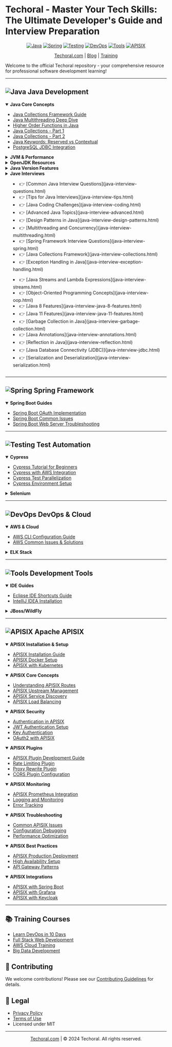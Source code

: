 # Techoral - Master Your Tech Skills: The Ultimate Developer's Guide and Interview Preparation

<div align="center">

[![Java](https://img.shields.io/badge/Java-ED8B00?style=for-the-badge&logo=java&logoColor=white)](#java)
[![Spring](https://img.shields.io/badge/Spring-6DB33F?style=for-the-badge&logo=spring&logoColor=white)](#spring)
[![Testing](https://img.shields.io/badge/Testing-43B02A?style=for-the-badge&logo=selenium&logoColor=white)](#test-automation)
[![DevOps](https://img.shields.io/badge/DevOps-326CE5?style=for-the-badge&logo=aws&logoColor=white)](#devops--cloud)
[![Tools](https://img.shields.io/badge/Tools-4B32C3?style=for-the-badge&logo=eclipse&logoColor=white)](#development-tools)
[![APISIX](https://img.shields.io/badge/APISIX-E84142?style=for-the-badge&logo=apache&logoColor=white)](#apisix)

[Techoral.com](https://techoral.com) | [Blog](https://techoral.com/blog.html) | [Training](https://techoral.com/pages/training/learn-devops-in-10-days.html)

</div>

Welcome to the official Techoral repository - your comprehensive resource for professional software development learning!

---

<a name="java"></a>
## ![Java](https://img.shields.io/badge/Java-ED8B00?style=flat-square&logo=java&logoColor=white) Java Development

<details open>
<summary><b>Java Core Concepts</b></summary>

- [Java Collections Framework Guide](https://techoral.com/java/java-collections.html)
- [Java Multithreading Deep Dive](https://techoral.com/java/java-multithreading.html)
- [Higher Order Functions in Java](https://techoral.com/java/higher-order-functions.html)
- [Java Collections - Part 1](https://techoral.com/java/java-collections-part1.html)
- [Java Collections - Part 2](https://techoral.com/java/java-collections-part2.html)
- [Java Keywords: Reserved vs Contextual](https://techoral.com/java/reserved-vs-contextual-keywords.html)
- [PostgreSQL JDBC Integration](https://techoral.com/java/postgresql-jdbc-driver.html)
</details>

<details>
<summary><b>JVM & Performance</b></summary>

- [JVM Memory Management Guide](https://techoral.com/java/java-jvm-gc.html)
- [Java Threading Puzzles](https://techoral.com/java/java-puzzel-thread-1.html)
- [Common JVM OutOfMemory Errors](https://techoral.com/java/input-mismatch-exception-java.html)
</details>

<details>
<summary><b>OpenJDK Resources</b></summary>

- [OpenJDK vs Oracle JDK](https://techoral.com/blog/java/openjdk-vs-oracle-jdk.html)
- [OpenJDK Installation Guide](https://techoral.com/blog/java/openjdk-install-windows.html)
- [OpenJDK Docker Images](https://techoral.com/blog/java/openjdk-docker-image.html)
- [Zulu OpenJDK Guide](https://techoral.com/blog/java/zulu-openjdk-vs-openjdk.html)
</details>

<details>
<summary><b>Java Version Features</b></summary>

- [OpenJDK 7 Features](https://techoral.com/blog/java/openjdk-7-features.html)
- [OpenJDK 8 Features](https://techoral.com/blog/java/openjdk-8-features.html)
- [OpenJDK 9 Features](https://techoral.com/blog/java/openjdk-9-features.html)
- [OpenJDK 10-12 Features](https://techoral.com/blog/java/openjdk-12-features.html)
</details>

<details>
<summary><b>Jave Interviews</b><summary>

<div class="col-lg-6">
    <ul class="list-unstyled">
        <li>👉 [Common Java Interview Questions](java-interview-questions.html)</li>
        <li>👉 [Tips for Java Interviews](java-interview-tips.html)</li>
        <li>👉 [Java Coding Challenges](java-interview-coding.html)</li>
        <li>👉 [Advanced Java Topics](java-interview-advanced.html)</li>
        <li>👉 [Design Patterns in Java](java-interview-design-patterns.html)</li>
        <li>👉 [Multithreading and Concurrency](java-interview-multithreading.html)</li>
        <li>👉 [Spring Framework Interview Questions](java-interview-spring.html)</li>
        <li>👉 [Java Collections Framework](java-interview-collections.html)</li>
        <li>👉 [Exception Handling in Java](java-interview-exception-handling.html)</li>
    </ul>
</div>
<div class="col-lg-6">
    <ul class="list-unstyled">
        <li>👉 [Java Streams and Lambda Expressions](java-interview-streams.html)</li>
        <li>👉 [Object-Oriented Programming Concepts](java-interview-oop.html)</li>
        <li>👉 [Java 8 Features](java-interview-java-8-features.html)</li>
        <li>👉 [Java 11 Features](java-interview-java-11-features.html)</li>
        <li>👉 [Garbage Collection in Java](java-interview-garbage-collection.html)</li>
        <li>👉 [Java Annotations](java-interview-annotations.html)</li>
        <li>👉 [Reflection in Java](java-interview-reflection.html)</li>
        <li>👉 [Java Database Connectivity (JDBC)](java-interview-jdbc.html)</li>
        <li>👉 [Serialization and Deserialization](java-interview-serialization.html)</li>
    </ul>
</div>
</details>

---

<a name="spring"></a>
## ![Spring](https://img.shields.io/badge/Spring-6DB33F?style=flat-square&logo=spring&logoColor=white) Spring Framework

<details open>
<summary><b>Spring Boot Guides</b></summary>

- [Spring Boot OAuth Implementation](https://techoral.com/spring/springboot-oauth.html)
- [Spring Boot Common Issues](https://techoral.com/spring/jdbc-connection-exception.html)
- [Spring Boot Web Server Troubleshooting](https://techoral.com/spring/unable-to-start-web-server.html)
</details>

---

<a name="test-automation"></a>
## ![Testing](https://img.shields.io/badge/Testing-43B02A?style=flat-square&logo=selenium&logoColor=white) Test Automation

<details open>
<summary><b>Cypress</b></summary>

- [Cypress Tutorial for Beginners](https://techoral.com/automation/cypress-tutorial.html)
- [Cypress with AWS Integration](https://techoral.com/automation/cypress-with-aws.html)
- [Cypress Test Parallelization](https://techoral.com/automation/cypress-parallelization.html)
- [Cypress Environment Setup](https://techoral.com/automation/cypress-env-variables.html)
</details>

<details>
<summary><b>Selenium</b></summary>

- [Selenium WebDriver API Guide](https://techoral.com/automation/selenium/selenium-webdriver-api.html)
- [Selenium Page Object Model](https://techoral.com/automation/selenium/selenium-page-object-model.html)
- [Selenium TestNG Integration](https://techoral.com/automation/selenium/selenium-testng.html)
- [Cross Browser Testing](https://techoral.com/automation/selenium/selenium-cross-browser.html)
</details>

---

<a name="devops--cloud"></a>
## ![DevOps](https://img.shields.io/badge/DevOps-326CE5?style=flat-square&logo=aws&logoColor=white) DevOps & Cloud

<details open>
<summary><b>AWS & Cloud</b></summary>

- [AWS CLI Configuration Guide](https://techoral.com/blog/aws/configure-aws-cli.html)
- [AWS Common Issues & Solutions](https://techoral.com/blog/aws/aws-origin-unreachable.html)
</details>

<details>
<summary><b>ELK Stack</b></summary>

- [ELK Stack Integration](https://techoral.com/tools/elk/spring-boot-elk-configuration.html)
- [Elasticsearch Troubleshooting](https://techoral.com/tools/elk/elastic-search-startup-errors.html)
- [Kibana Setup & Issues](https://techoral.com/tools/elk/kibana-startup-errors.html)
</details>

---

<a name="development-tools"></a>
## ![Tools](https://img.shields.io/badge/Tools-4B32C3?style=flat-square&logo=eclipse&logoColor=white) Development Tools

<details open>
<summary><b>IDE Guides</b></summary>

- [Eclipse IDE Shortcuts Guide](https://techoral.com/blog/articles/tools/eclipse-shortcuts.html)
- [IntelliJ IDEA Installation](https://techoral.com/blog/articles/tools/intellij-idea-installation.html)
</details>

<details>
<summary><b>JBoss/WildFly</b></summary>

- [JBoss AS vs WildFly](https://techoral.com/pages/jbossas-vs-wildfly.html)
- [WildFly Configuration Guide](https://techoral.com/pages/wildfly-standalone-configuration.html)
- [JBoss DataSource Setup](https://techoral.com/pages/jboss-datasource.html)
</details>

---

<a name="apisix"></a>
## ![APISIX](https://img.shields.io/badge/APISIX-E84142?style=flat-square&logo=apache&logoColor=white) Apache APISIX

<details open>
<summary><b>APISIX Installation & Setup</b></summary>

- [APISIX Installation Guide](https://techoral.com/apisix/installation-guide.html)
- [APISIX Docker Setup](https://techoral.com/apisix/docker-setup.html)
- [APISIX with Kubernetes](https://techoral.com/apisix/kubernetes-deployment.html)
</details>

<details open>
<summary><b>APISIX Core Concepts</b></summary>

- [Understanding APISIX Routes](https://techoral.com/apisix/routes-guide.html)
- [APISIX Upstream Management](https://techoral.com/apisix/upstream-management.html)
- [APISIX Service Discovery](https://techoral.com/apisix/service-discovery.html)
- [APISIX Load Balancing](https://techoral.com/apisix/load-balancing.html)
</details>

<details open>
<summary><b>APISIX Security</b></summary>

- [Authentication in APISIX](https://techoral.com/apisix/authentication.html)
- [JWT Authentication Setup](https://techoral.com/apisix/jwt-auth.html)
- [Key Authentication](https://techoral.com/apisix/key-auth.html)
- [OAuth2 with APISIX](https://techoral.com/apisix/oauth2-integration.html)
</details>

<details open>
<summary><b>APISIX Plugins</b></summary>

- [APISIX Plugin Development Guide](https://techoral.com/apisix/plugin-development.html)
- [Rate Limiting Plugin](https://techoral.com/apisix/rate-limiting.html)
- [Proxy Rewrite Plugin](https://techoral.com/apisix/proxy-rewrite.html)
- [CORS Plugin Configuration](https://techoral.com/apisix/cors-plugin.html)
</details>

<details open>
<summary><b>APISIX Monitoring</b></summary>

- [APISIX Prometheus Integration](https://techoral.com/apisix/prometheus-metrics.html)
- [Logging and Monitoring](https://techoral.com/apisix/logging-monitoring.html)
- [Error Tracking](https://techoral.com/apisix/error-tracking.html)
</details>

<details open>
<summary><b>APISIX Troubleshooting</b></summary>

- [Common APISIX Issues](https://techoral.com/apisix/common-issues.html)
- [Configuration Debugging](https://techoral.com/apisix/config-debugging.html)
- [Performance Optimization](https://techoral.com/apisix/performance-tuning.html)
</details>

<details open>
<summary><b>APISIX Best Practices</b></summary>

- [APISIX Production Deployment](https://techoral.com/apisix/production-deployment.html)
- [High Availability Setup](https://techoral.com/apisix/high-availability.html)
- [API Gateway Patterns](https://techoral.com/apisix/gateway-patterns.html)
</details>

<details open>
<summary><b>APISIX Integrations</b></summary>

- [APISIX with Spring Boot](https://techoral.com/apisix/spring-boot-integration.html)
- [APISIX with Grafana](https://techoral.com/apisix/grafana-dashboard.html)
- [APISIX with Keycloak](https://techoral.com/apisix/keycloak-integration.html)
</details>

---

## 📚 Training Courses

- [Learn DevOps in 10 Days](https://techoral.com/pages/training/learn-devops-in-10-days.html)
- [Full Stack Web Development](https://techoral.com/pages/training/learn-fullstack-web-development-in-10-days.html)
- [AWS Cloud Training](https://techoral.com/pages/training/learn-aws-amazon-web-service-in-10-days.html)
- [Big Data Development](https://techoral.com/pages/training/learn-bigdata-in-10-days.html)

## 🤝 Contributing

We welcome contributions! Please see our [Contributing Guidelines](CONTRIBUTING.md) for details.

## 📝 Legal

- [Privacy Policy](https://techoral.com/privacy-policy.html)
- [Terms of Use](https://techoral.com/terms-of-use.html)
- Licensed under MIT

<div align="center">

---
[Techoral.com](https://techoral.com) | © 2024 Techoral. All rights reserved.

</div>

